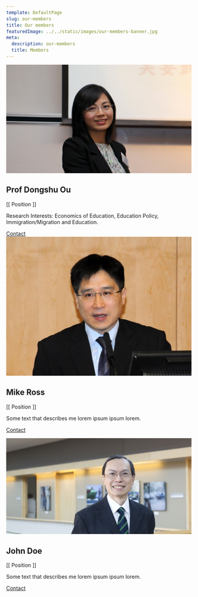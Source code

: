 ```yaml
---
template: DefaultPage
slug: our-members
title: Our members
featuredImage: ../../static/images/our-members-banner.jpg
meta:
  description: our-members
  title: Members
---
```


<div class="row">
  <div class="column">
    <div class="card">
      <img src="../../static/images/ou-dongshu.jpg" alt="dongshu.o" style="width:500px">
      <div class="container">
        <h2>Prof Dongshu Ou</h2>
        <p class="title">[[ Position ]]</p>
        <p>Research Interests: Economics of Education, Education Policy, Immigration/Migration and Education.</p>
        <!-- <p>dongshu@cuhk.edu.hk</p> -->
        <a class="button" href="mailto:dongshu@cuhk.edu.hk">Contact</a>
      </div>
    </div>
  </div>

  <div class="column">
    <div class="card">
      <img src="../../static/images/wong-stephen.jpg" alt="stephen.w" style="width:500px">
      <div class="container">
        <h2>Mike Ross</h2>
        <p class="title">[[ Position ]]</p>
        <p>Some text that describes me lorem ipsum ipsum lorem.</p>
        <!-- <p>example@example.com</p> -->
        <p><a class="button" href="mailto:dongshu@cuhk.edu.hk">Contact</a></p>
      </div>
    </div>
  </div>
  
  <div class="column">
    <div class="card">
      <img src="../../static/images/wong-kenneth.jpg" alt="kenneth.w" style="width:500px">
      <div class="container">
        <h2>John Doe</h2>
        <p class="title">[[ Position ]]</p>
        <p>Some text that describes me lorem ipsum ipsum lorem.</p>
        <!-- <p>example@example.com</p> -->
        <p><a class="button" href="mailto:dongshu@cuhk.edu.hk">Contact</a></p>
      </div>
    </div>
  </div>
</div>
